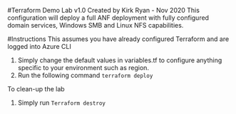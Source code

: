 #Terraform Demo Lab
v1.0 Created by Kirk Ryan - Nov 2020
This configuration will deploy a full ANF deployment with fully configured domain services, Windows SMB and Linux NFS capabilities.

#Instructions
This assumes you have already configured Terraform and are logged into Azure CLI

1. Simply change the default values in variables.tf to configure anything specific to your environment such as region.
2. Run the following command ```terraform deploy```

To clean-up the lab

1. Simply run ```Terraform destroy```